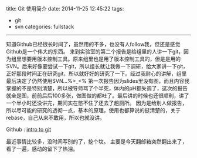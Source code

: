 title: Git 使用简介
date: 2014-11-25 12:45:22
tags: 
- git
- svn
categories: fullstack

---

知道Github已经很长时间了，虽然用的不多，也没有人follow我，但还是感觉Github是一个伟大的东西。<!--more-->
来到实验室的第二个报告是给组里的人讲一下git，因为组里想要用版本控制工具。原来组里也是用了版本控制工具的，但是是用的SVN。后来好像要尝试一下git，所以组长就让我做一下调研，给大家讲一下git，正好那段时间正在研究git，所以就好好的研究了一下。经过我耐心的讲解，组里最后决定了仍然使用SVN...%>_<%
第一次报告因为slides里没有图，而且内容我掌握的不是特别清楚，所以被导师骂了个半死，体内的pH都失调了，这次的报告就全是图，前前后后100多张，做图做的都吐了。最后讲的时候也还很顺利，讲了一个半小时还没讲完，期间实在憋不住了还去了趟厕所。
因为是给别人做报告，所以尽可能的研究的透彻一点，基本的原理，使用也都算说的挺清楚的，关于rebase，自己从来不敢用，所以也就没讲。

Github : [intro to git](https://github.com/lisnb/intro_to_git.git)

最近事情比较多，没时间写别的了，挖个坟。
主要是今天翻邮箱突然翻出来了，看了一遍，感动的留下了热泪。

